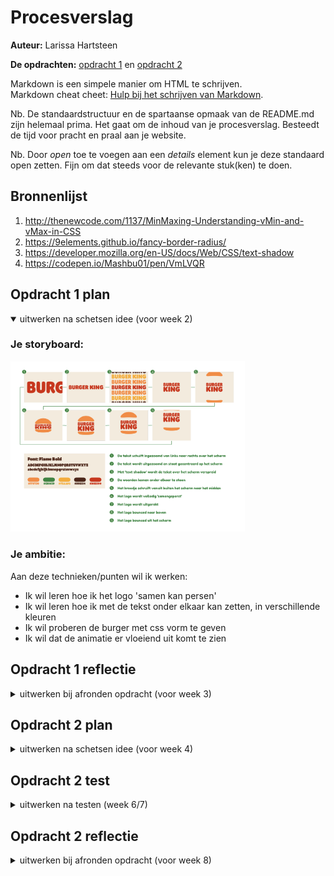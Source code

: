 # Procesverslag
**Auteur:** Larissa Hartsteen

**De opdrachten:** [opdracht 1](opdracht1/index.html) en [opdracht 2](opdracht2/index.html)


Markdown is een simpele manier om HTML te schrijven.  
Markdown cheat cheet: [Hulp bij het schrijven van Markdown](https://github.com/adam-p/markdown-here/wiki/Markdown-Cheatsheet).

Nb. De standaardstructuur en de spartaanse opmaak van de README.md zijn helemaal prima. Het gaat om de inhoud van je procesverslag. Besteedt de tijd voor pracht en praal aan je website.

Nb. Door *open* toe te voegen aan een *details* element kun je deze standaard open zetten. Fijn om dat steeds voor de relevante stuk(ken) te doen.



## Bronnenlijst
  1. http://thenewcode.com/1137/MinMaxing-Understanding-vMin-and-vMax-in-CSS
  2. https://9elements.github.io/fancy-border-radius/
  3. https://developer.mozilla.org/en-US/docs/Web/CSS/text-shadow
  4. https://codepen.io/Mashbu01/pen/VmLVQR



## Opdracht 1 plan

<details open>
  <summary>uitwerken na schetsen idee (voor week 2)</summary>


  ### Je storyboard:
  <img src="readme-images/storyboard.png" width="375px" alt="storyboard voor opdracht 1">


  ### Je ambitie: 
  Aan deze technieken/punten wil ik werken:
  - Ik wil leren hoe ik het logo 'samen kan persen'
  - Ik wil leren hoe ik met de tekst onder elkaar kan zetten, in verschillende kleuren
  - Ik wil proberen de burger met css vorm te geven
  - Ik wil dat de animatie er vloeiend uit komt te zien
 
</details>



## Opdracht 1 reflectie

<details>
  <summary>uitwerken bij afronden opdracht (voor week 3)</summary>


  ### Je uitkomst - karakteristiek screenshot(s):
  <img src="readme-images/titel.png" width="375px" alt="uitomst opdracht 1">
  <img src="readme-images/rotate.png" width="375px" alt="uitomst opdracht 1">
  <img src="readme-images/textshadows.png" width="375px" alt="uitomst opdracht 1">
  <img src="readme-images/onder-elkaar.png" width="375px" alt="uitomst opdracht 1">
  <img src="readme-images/stretched.png" width="375px" alt="uitomst opdracht 1">
  <img src="readme-images/burger.png" width="375px" alt="uitomst opdracht 1">
  <img src="readme-images/burger-omhoog.png" width="375px" alt="uitomst opdracht 1">
  <img src="readme-images/burger-omhoog2.png" width="375px" alt="uitomst opdracht 1">
  <img src="readme-images/burger-omhoog3.png" width="375px" alt="uitomst opdracht 1">


  ### Dit ging goed/Heb ik geleerd: 
- Ik heb geleerd hoe ik met textshadows een tekst/woorden onder elkaar kan zetten, met hun verschillende kleuren
<img src="readme-images/textshadows.png" width="375px" alt="top">

- Ik heb geleerd hoe je met border-radius een vorm met alleen css kan maken en animeren
<img src="readme-images/burger.png" width="375px" alt="top">

- Ik heb geleerd hoe ik meerdere animaties op één element kan zetten en laten afspelen
<!-- <img src="readme-images/dummy-plaatje.svg" width="375px" alt="top"> -->

- Ik heb geleerd hoe ik met transform elementen kan verplaatsen
<img src="readme-images/burger-omhoog2.png" width="375px" alt="top">

- Ik heb geleerd hoe je met vmin en vmax elementen responsive kan maken


  ### Dit was lastig/Is niet gelukt:
- Ik vond het lastig om bij de laatste stap de burger en tekst vloeiend uit beeld te laten gaan
<img src="readme-images/burger-omhoog2.png" width="375px" alt="bummer">

- Het is mij niet gelukt om de eerste stap van mijn storyboard te maken, daarom heb ik deze uiteindelijk toch veranderd
<img src="readme-images/rotate.png" width="375px" alt="uitomst opdracht 1">

- Doordat ik nog wat aanpassingen heb gemaakt aan het einde kreeg ik het niet meer voor elkaar om de burger gecentreerd op beeld te krijgen
<img src="readme-images/burger-mobiel.png" width="375px" alt="uitomst opdracht 1">

</details>



## Opdracht 2 plan

<details>
  <summary>uitwerken na schetsen idee (voor week 4)</summary>


  ### Je ontwerp:
  <img src="readme-images/dummy-plaatje.svg" width="375px" alt="ontwerp opdracht 2">


  ### Je ambitie: 
  Aan deze technieken/punten wil ik werken:
  - punt 1
  - punt 2
  - nog een punt
  - ...
</details>



## Opdracht 2 test

<details>
  <summary>uitwerken na testen (week 6/7)</summary>

  Neem minimaal 5 bevindingen op:



  ### Bevinding 1:
  Omschrijving van wat er nog niet orde was (tekst en afbeeding(en)).

  #### oplossing:
  Beschrijving hoe je het hebt hebt opgelost of als het niet gelukt is hoe je het zou oplossen (tekst en afbeeding(en)).



  ### Bevinding 2:
  Omschrijving van wat er nog niet orde was (tekst en afbeeding(en)).

  #### oplossing:
  Beschrijving hoe je het hebt hebt opgelost of als het niet gelukt is hoe je het zou oplossen (tekst en afbeeding(en)).



  ### Bevinding 3:
  ...
</details>



## Opdracht 2 reflectie

<details>
  <summary>uitwerken bij afronden opdracht (voor week 8)</summary>

  ### Je uitkomst - karakteristiek screenshot(s):
  <img src="readme-images/dummy-plaatje.svg" width="375px" alt="uitkomst opdracht 2">


  ### Dit ging goed/Heb ik geleerd: 
  Korte omschrijving met plaatje(s)

  <img src="readme-images/dummy-plaatje.svg" width="375px" alt="top">


  ### Dit was lastig/Is niet gelukt:
  Korte omschrijving met plaatje(s)

  <img src="readme-images/dummy-plaatje.svg" width="375px" alt="bummer">
</details>